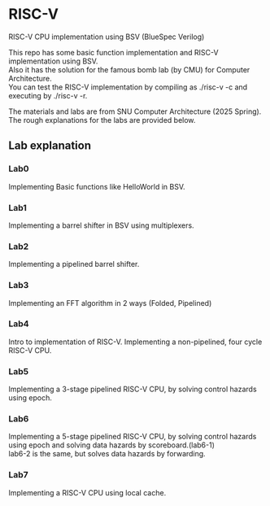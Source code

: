 # RISC-V
RISC-V CPU implementation using BSV (BlueSpec Verilog)

This repo has some basic function implementation and RISC-V implementation using BSV.     
Also it has the solution for the famous bomb lab (by CMU) for Computer Architecture.     
You can test the RISC-V implementation by compiling as ./risc-v -c and executing by ./risc-v -r.     

The materials and labs are from SNU Computer Architecture (2025 Spring).     
The rough explanations for the labs are provided below.

## Lab explanation
### Lab0
Implementing Basic functions like HelloWorld in BSV.

### Lab1
Implementing a barrel shifter in BSV using multiplexers.

### Lab2
Implementing a pipelined barrel shifter.

### Lab3
Implementing an FFT algorithm in 2 ways (Folded, Pipelined)

### Lab4
Intro to implementation of RISC-V. Implementing a non-pipelined, four cycle RISC-V CPU.

### Lab5
Implementing a 3-stage pipelined RISC-V CPU, by solving control hazards using epoch.

### Lab6
Implementing a 5-stage pipelined RISC-V CPU, by solving control hazards using epoch and solving data hazards by scoreboard.(lab6-1)         
lab6-2 is the same, but solves data hazards by forwarding.

### Lab7
Implementing a RISC-V CPU using local cache.
